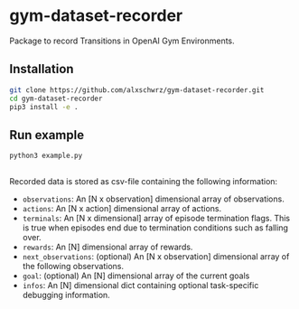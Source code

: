 # gym-dataset-recorder
Package to record Transitions in OpenAI Gym Environments.

## Installation
```bash
git clone https://github.com/alxschwrz/gym-dataset-recorder.git
cd gym-dataset-recorder
pip3 install -e .
```
## Run example
```
python3 example.py
```
##
Recorded data is stored as csv-file containing the following information: 
- `observations`: An [N x observation] dimensional array of observations.
- `actions`: An [N x action] dimensional array of actions.
- `terminals`: An [N x dimensional] array of episode termination flags. This is true when episodes end due to termination conditions such as falling over.
- `rewards`: An [N] dimensional array of rewards.
- `next_observations`: (optional) An [N x observation] dimensional array of the following observations.
- `goal`: (optional) An [N] dimensional array of the current goals
- `infos`: An [N] dimensional dict containing optional task-specific debugging information.
